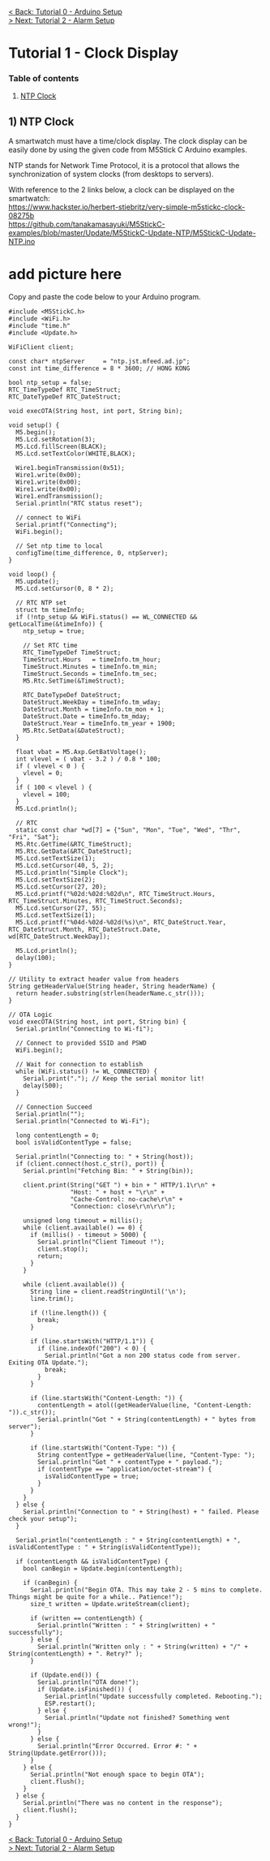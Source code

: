 [< Back: Tutorial 0 - Arduino Setup](https://github.com/kempisabelmaddie/IoT_PolyU/blob/main/smartwatch/SmartMedication/Tutorial0.md)\
[> Next: Tutorial 2 - Alarm Setup](https://github.com/kempisabelmaddie/IoT_PolyU/blob/main/smartwatch/SmartMedication/Tutorial2.md)

# Tutorial 1 - Clock Display

### Table of contents
1. [NTP Clock](#NTP)



## 1) NTP Clock <a name="NTP"></a>
A smartwatch must have a time/clock display. The clock display can be easily done by using the given code from M5Stick C Arduino examples.

NTP stands for Network Time Protocol, it is a protocol that allows the synchronization of system clocks (from desktops to servers).

With reference to the 2 links below, a clock can be displayed on the smartwatch:\
https://www.hackster.io/herbert-stiebritz/very-simple-m5stickc-clock-08275b \
https://github.com/tanakamasayuki/M5StickC-examples/blob/master/Update/M5StickC-Update-NTP/M5StickC-Update-NTP.ino

# add picture here

Copy and paste the code below to your Arduino program.

```arduino
#include <M5StickC.h>
#include <WiFi.h>
#include "time.h"
#include <Update.h>

WiFiClient client;

const char* ntpServer     = "ntp.jst.mfeed.ad.jp";
const int time_difference = 8 * 3600; // HONG KONG

bool ntp_setup = false;
RTC_TimeTypeDef RTC_TimeStruct;
RTC_DateTypeDef RTC_DateStruct;

void execOTA(String host, int port, String bin);

void setup() {
  M5.begin();
  M5.Lcd.setRotation(3);
  M5.Lcd.fillScreen(BLACK);
  M5.Lcd.setTextColor(WHITE,BLACK);

  Wire1.beginTransmission(0x51);
  Wire1.write(0x00);
  Wire1.write(0x00);
  Wire1.write(0x00);
  Wire1.endTransmission();
  Serial.println("RTC status reset");

  // connect to WiFi
  Serial.printf("Connecting");
  WiFi.begin();

  // Set ntp time to local
  configTime(time_difference, 0, ntpServer);
}

void loop() {
  M5.update();
  M5.Lcd.setCursor(0, 8 * 2);

  // RTC NTP set
  struct tm timeInfo;
  if (!ntp_setup && WiFi.status() == WL_CONNECTED && getLocalTime(&timeInfo)) {
    ntp_setup = true;

    // Set RTC time
    RTC_TimeTypeDef TimeStruct;
    TimeStruct.Hours   = timeInfo.tm_hour;
    TimeStruct.Minutes = timeInfo.tm_min;
    TimeStruct.Seconds = timeInfo.tm_sec;
    M5.Rtc.SetTime(&TimeStruct);

    RTC_DateTypeDef DateStruct;
    DateStruct.WeekDay = timeInfo.tm_wday;
    DateStruct.Month = timeInfo.tm_mon + 1;
    DateStruct.Date = timeInfo.tm_mday;
    DateStruct.Year = timeInfo.tm_year + 1900;
    M5.Rtc.SetData(&DateStruct);
  }

  float vbat = M5.Axp.GetBatVoltage();
  int vlevel = ( vbat - 3.2 ) / 0.8 * 100;
  if ( vlevel < 0 ) {
    vlevel = 0;
  }
  if ( 100 < vlevel ) {
    vlevel = 100;
  }
  M5.Lcd.println();

  // RTC
  static const char *wd[7] = {"Sun", "Mon", "Tue", "Wed", "Thr", "Fri", "Sat"};
  M5.Rtc.GetTime(&RTC_TimeStruct);
  M5.Rtc.GetData(&RTC_DateStruct);
  M5.Lcd.setTextSize(1);
  M5.Lcd.setCursor(40, 5, 2);
  M5.Lcd.println("Simple Clock");
  M5.Lcd.setTextSize(2);
  M5.Lcd.setCursor(27, 20);
  M5.Lcd.printf("%02d:%02d:%02d\n", RTC_TimeStruct.Hours, RTC_TimeStruct.Minutes, RTC_TimeStruct.Seconds);
  M5.Lcd.setCursor(27, 55);
  M5.Lcd.setTextSize(1);
  M5.Lcd.printf("%04d-%02d-%02d(%s)\n", RTC_DateStruct.Year, RTC_DateStruct.Month, RTC_DateStruct.Date, wd[RTC_DateStruct.WeekDay]);

  M5.Lcd.println();
  delay(100);
}

// Utility to extract header value from headers
String getHeaderValue(String header, String headerName) {
  return header.substring(strlen(headerName.c_str()));
}

// OTA Logic
void execOTA(String host, int port, String bin) {
  Serial.println("Connecting to Wi-fi");

  // Connect to provided SSID and PSWD
  WiFi.begin();

  // Wait for connection to establish
  while (WiFi.status() != WL_CONNECTED) {
    Serial.print("."); // Keep the serial monitor lit!
    delay(500);
  }

  // Connection Succeed
  Serial.println("");
  Serial.println("Connected to Wi-Fi");

  long contentLength = 0;
  bool isValidContentType = false;

  Serial.println("Connecting to: " + String(host));
  if (client.connect(host.c_str(), port)) {
    Serial.println("Fetching Bin: " + String(bin));

    client.print(String("GET ") + bin + " HTTP/1.1\r\n" +
                 "Host: " + host + "\r\n" +
                 "Cache-Control: no-cache\r\n" +
                 "Connection: close\r\n\r\n");

    unsigned long timeout = millis();
    while (client.available() == 0) {
      if (millis() - timeout > 5000) {
        Serial.println("Client Timeout !");
        client.stop();
        return;
      }
    }

    while (client.available()) {
      String line = client.readStringUntil('\n');
      line.trim();

      if (!line.length()) {
        break;
      }

      if (line.startsWith("HTTP/1.1")) {
        if (line.indexOf("200") < 0) {
          Serial.println("Got a non 200 status code from server. Exiting OTA Update.");
          break;
        }
      }

      if (line.startsWith("Content-Length: ")) {
        contentLength = atol((getHeaderValue(line, "Content-Length: ")).c_str());
        Serial.println("Got " + String(contentLength) + " bytes from server");
      }

      if (line.startsWith("Content-Type: ")) {
        String contentType = getHeaderValue(line, "Content-Type: ");
        Serial.println("Got " + contentType + " payload.");
        if (contentType == "application/octet-stream") {
          isValidContentType = true;
        }
      }
    }
  } else {
    Serial.println("Connection to " + String(host) + " failed. Please check your setup");
  }

  Serial.println("contentLength : " + String(contentLength) + ", isValidContentType : " + String(isValidContentType));

  if (contentLength && isValidContentType) {
    bool canBegin = Update.begin(contentLength);

    if (canBegin) {
      Serial.println("Begin OTA. This may take 2 - 5 mins to complete. Things might be quite for a while.. Patience!");
      size_t written = Update.writeStream(client);

      if (written == contentLength) {
        Serial.println("Written : " + String(written) + " successfully");
      } else {
        Serial.println("Written only : " + String(written) + "/" + String(contentLength) + ". Retry?" );
      }

      if (Update.end()) {
        Serial.println("OTA done!");
        if (Update.isFinished()) {
          Serial.println("Update successfully completed. Rebooting.");
          ESP.restart();
        } else {
          Serial.println("Update not finished? Something went wrong!");
        }
      } else {
        Serial.println("Error Occurred. Error #: " + String(Update.getError()));
      }
    } else {
      Serial.println("Not enough space to begin OTA");
      client.flush();
    }
  } else {
    Serial.println("There was no content in the response");
    client.flush();
  }
}
```
[< Back: Tutorial 0 - Arduino Setup](https://github.com/kempisabelmaddie/IoT_PolyU/blob/main/smartwatch/SmartMedication/Tutorial0.md)\
[> Next: Tutorial 2 - Alarm Setup](https://github.com/kempisabelmaddie/IoT_PolyU/blob/main/smartwatch/SmartMedication/Tutorial2.md)
